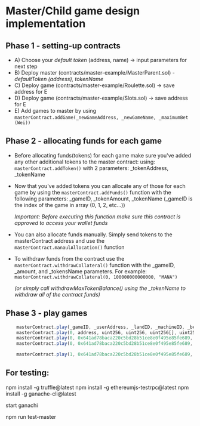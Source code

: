 # Master/Child game design implementation

## Phase 1 - setting-up contracts

- A) Choose your _default token_ (address, name) -> input parameters for next step
- B) Deploy master (contracts/master-example/MasterParent.sol) - _defaultToken (address), tokenName_
- C) Deploy game (contracts/master-example/Roulette.sol) -> save address for E
- D) Deploy game (contracts/master-example/Slots.sol) -> save address for E
- E) Add games to master by using `masterContract.addGame(_newGameAddress, _newGameName, _maximumBet (Wei))`

## Phase 2 - allocating funds for each game

- Before allocating funds(tokens) for each game make sure you've added any other additional tokens to the master contract:
  using: `masterContract.addToken()` with 2 parameters: \_tokenAddress, \_tokenName

- Now that you've added tokens you can allocate any of those for each game by using the `masterContract.addFunds()` function with the following parameters: \_gameID, \_tokenAmount, \_tokenName (\_gameID is the index of the game in array (0, 1, 2, etc...))

  _Important: Before executing this function make sure this contract is approved to access your wallet funds_

- You can also allocate funds manually. Simply send tokens to the masterContract address and use the `masterContract.manaulAllocation()` function

- To withdraw funds from the contract use the `masterContract.withdrawCollateral()` function with the \_gameID, \_amount, and \_tokensName parameters. For example: `masterContract.withdrawCollateral(0, 100000000000000, "MANA")`

  _(or simply call withdrawMaxTokenBalance() using the \_tokenName to withdraw all of the contract funds)_

## Phase 3 - play games

```javascript
    masterContract.play(_gameID, _userAddress, _landID, _machineID, _betIDs[], _betValues[], _betAmount[], _localhash, _tokenName);
    masterContract.play(0, address, uint256, uint256, uint256[], uint256[], uint256[], bytes32, string); // playing roulette
    masterContract.play(0, 0x641ad78baca220c5bd28b51ce8e0f495e85fe689, 1, 1, [3302], [0], [1000000000000000], localhash, "MANA"); // betting on Even
    masterContract.play(0, 0x641ad78baca220c5bd28b51ce8e0f495e85fe689, 1, 1, [3302, 3306], [0,0], [1000000000000000, 1000000000000000], [1,1], _localhash, "MANA"); // betting on Even and High (>=19)

    masterContract.play(1, 0x641ad78baca220c5bd28b51ce8e0f495e85fe689, 1, 1, [1101], [0], [1000000000000000000], _localhash, "MANA") // playing slots
```

## For testing:

npm install -g truffle@latest
npm install -g ethereumjs-testrpc@latest
npm install -g ganache-cli@latest

start ganachi

npm run test-master

